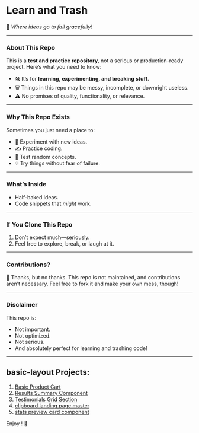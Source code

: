 # Learn and Trash

🚀 _Where ideas go to fail gracefully!_

---

### About This Repo

This is a **test and practice repository**, not a serious or production-ready project. Here’s what you need to know:

-   🛠️ It’s for **learning, experimenting, and breaking stuff**.
-   🗑️ Things in this repo may be messy, incomplete, or downright useless.
-   ⚠️ No promises of quality, functionality, or relevance.

---

### Why This Repo Exists

Sometimes you just need a place to:

-   🧪 Experiment with new ideas.
-   ✍️ Practice coding.
-   🎯 Test random concepts.
-   💡 Try things without fear of failure.

---

### What’s Inside

-   Half-baked ideas.
-   Code snippets that _might_ work.

---

### If You Clone This Repo

1. Don’t expect much—seriously.
2. Feel free to explore, break, or laugh at it.

---

### Contributions?

👋 Thanks, but no thanks. This repo is not maintained, and contributions aren’t necessary. Feel free to fork it and make your own mess, though!

---

### Disclaimer

This repo is:

-   Not important.
-   Not optimized.
-   Not serious.
-   And absolutely perfect for learning and trashing code!

---

## basic-layout Projects:

1. [Basic Product Cart](https://abstowhid.github.io/learn-and-trash/basic-layouts/basic-product-cart/)
2. [Results Summary Component](https://abstowhid.github.io/learn-and-trash/basic-layouts/results-summary-component-main/)
3. [Testimonials Grid Section](https://abstowhid.github.io/learn-and-trash/basic-layouts/testimonials-grid-section/)
4. [clipboard landing page master](https://abstowhid.github.io/learn-and-trash/basic-layouts/clipboard-landing-page-master/)
5. [stats preview card component](https://abstowhid.github.io/learn-and-trash/basic-layouts/stats-preview-card-component-main/)

Enjoy ! 🚀
